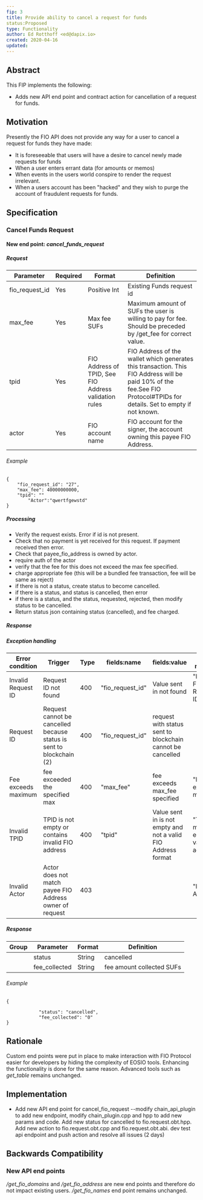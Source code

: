 ```yaml
---
fip: 3
title: Provide ability to cancel a request for funds
status:Proposed
type: Functionality
author: Ed Rotthoff <ed@dapix.io>
created: 2020-04-16
updated: 
---
```


## Abstract
This FIP implements the following:
* Adds new API end point and contract action for cancellation of a request for funds.


## Motivation
Presently the FIO API does not provide any way for a user to cancel a request for funds they have made:
* It is foreseeable that users will have a desire to cancel newly made requests for funds
* When a user enters errant data (for amounts or memos)
* When events in the users world conspire to render the request irrelevant.
* When a users account has been "hacked" and they wish to purge the account of fraudulent requests for funds.


## Specification
### Cancel Funds Request
#### New end point: *cancel_funds_request*
##### Request
|Parameter|Required|Format|Definition|
|---|---|---|---|
|fio_request_id|Yes|Positive Int|Existing Funds request id|
|max_fee|Yes|Max fee SUFs|Maximum amount of SUFs the user is willing to pay for fee. Should be preceded by /get_fee for correct value.|
|tpid|Yes|FIO Address of TPID, See FIO Address validation rules|FIO Address of the wallet which generates this transaction. This FIO Address will be paid 10% of the fee.See FIO Protocol#TPIDs for details. Set to empty if not known.|
|actor|Yes|FIO account name|FIO account for the signer, the account owning this payee FIO Address.|
###### Example
```
{
	"fio_request_id": "27",
	"max_fee": 40000000000,
	"tpid": ""
        "Actor":"qwertfgewstd"
}
```
##### Processing
* Verify the request exists. Error if id is not present. 
* Check that no payment is yet received for this request. If payment received then error.
* Check that payee_fio_address is owned by actor.
* require auth of the actor
* verify that the fee for this does not exceed the max fee specified.
* charge appropriate fee (this will be a bundled fee transaction, fee will be same as reject)
* if there is not a status, create status to become cancelled.
* if there is a status, and status is cancelled, then error
* if there is a status, and the status, requested, rejected, then modify status to be cancelled.
* Return status json containing status (cancelled), and fee charged.
##### Response
##### Exception handling
|Error condition|Trigger|Type|fields:name|fields:value|Error message|
|---|---|---|---|---|---|
|Invalid Request ID|Request ID not found|400|"fio_request_id"|Value sent in not found|"Invalid FIO Request ID"|
|Request ID|Request cannot be cancelled because status is sent to blockchain (2)|400|"fio_request_id"|request with status sent to blockchain cannot be cancelled |
|Fee exceeds maximum|fee exceeded the specified max|400|"max_fee"|fee exceeds max_fee specified|"Fee exceeds maximum"|
|Invalid TPID|TPID is not empty or contains invalid FIO address|400|"tpid"|Value sent in is not empty and not a valid FIO Address format|"TPID must be empty or valid FIO address"|
|Invalid Actor|Actor does not match payee FIO Address owner of request|403|||"Invalid Actor"|
##### Response
|Group|Parameter|Format|Definition|
|---|---|---|---|
||status|String|cancelled|
||fee_collected|String|fee amount collected SUFs|
###### Example
```
{
	
			"status": "cancelled",
			"fee_collected": "0"		
}
```

## Rationale
Custom end points were put in place to make interaction with FIO Protocol easier for developers by hiding the complexity of EOSIO tools. Enhancing the functionality is done for the same reason. Advanced tools such as *get_table* remains unchanged.

## Implementation
* Add new API end point for cancel_fio_request
  --modify chain_api_plugin to add new endpoint, modify chain_plugin.cpp and hpp to add new params and code. Add new status for cancelled to fio.request.obt.hpp. Add new action to fio.request.obt.cpp and fio.request.obt.abi. dev test api endpoint and push action and resolve all issues (2 days)


## Backwards Compatibility
### New API end points
*/get_fio_domains* and */get_fio_address* are new end points and therefore do not impact existing users. */get_fio_names* end point remains unchanged.
